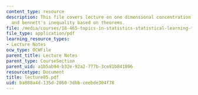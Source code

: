 ```yaml
---
content_type: resource
description: This file covers lecture on one dimensional concentration inequalities
  and bennett's inequality based on theorems.
file: /media/courses/18-465-topics-in-statistics-statistical-learning-theory-spring-2007/ba808a4d135d28603dbbceebde304f78_lecture05.pdf
file_type: application/pdf
learning_resource_types:
- Lecture Notes
ocw_type: OCWFile
parent_title: Lecture Notes
parent_type: CourseSection
parent_uid: a1b5ab94-b32e-92a2-777b-3ce81b841896
resourcetype: Document
title: lecture05.pdf
uid: ba808a4d-135d-2860-3dbb-ceebde304f78
---
```

